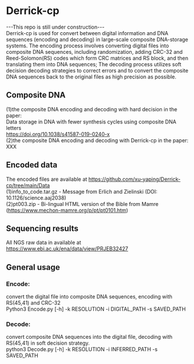 # Derrick-cp  
---This repo is still under construction---  
Derrick-cp is used for convert between digital information and DNA sequences (encoding and decoding) in large-scale composite DNA-storage systems. The encoding process involves converting digital files into composite DNA sequences, including randomization, adding CRC-32 and Reed-Solomon(RS) codes which form CRC matrices and RS block, and then translating them into DNA sequences; The decoding process utilizes soft decision decoding strategies to correct errors and to convert the composite DNA sequences back to the original files as high precision as possible.

## Composite DNA  
(1)the composite DNA encoding and decoding with hard decision in the paper:   
Data storage in DNA with fewer synthesis cycles using composite DNA letters  
https://doi.org/10.1038/s41587-019-0240-x  
(2)the composite DNA encoding and decoding with Derrick-cp in the paper:  XXX  

## Encoded data  
The encoded files are available at https://github.com/xu-yaping/Derrick-cp/tree/main/Data  
(1)info_to_code.tar.gz - Message from Erlich and Zielinski (DOI: 10.1126/science.aaj2038)  
(2)pt003.zip - Bi-lingual HTML version of the Bible from Mamre (https://www.mechon-mamre.org/p/pt/pt0101.htm)  

## Sequencing results  
All NGS raw data in available at  
https://www.ebi.ac.uk/ena/data/view/PRJEB32427  

## General usage
### Encode:   
convert the digital file into composite DNA sequences, encoding with RS(45,41) and CRC-32  
Python3 Encode.py [-h] -k RESOLUTION -i DIGITAL_PATH -s SAVED_PATH  

### Decode:   
convert composite DNA sequences into the digital file, decoding with RS(45,41) in soft decision strategy.  
python3 Decode.py [-h] -k RESOLUTION -i INFERRED_PATH -s SAVED_PATH  
